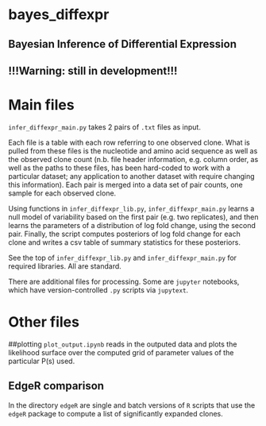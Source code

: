 # bayes_diffexpr
## Bayesian Inference of Differential Expression

## !!!Warning: still in development!!!

# Main files
`infer_diffexpr_main.py` takes 2 pairs of `.txt` files as input. 

Each file is a table with each row referring to one observed clone. What is pulled from these files is the nucleotide and amino acid sequence as well as the observed clone count (n.b. file header information, e.g. column order, as well as the paths to these files, has been hard-coded to work with a particular dataset; any application to another dataset with require changing this information). Each pair is merged into a data set of pair counts, one sample for each observed clone.

Using functions in `infer_diffexpr_lib.py`, `infer_diffexpr_main.py` learns a null model of variability based on the first pair (e.g. two replicates), and then learns the parameters of a distribution of log fold change, using the second pair. Finally, the script computes posteriors of log fold change for each clone and writes a csv table of summary statistics for these posteriors.  

See the top of `infer_diffexpr_lib.py` and `infer_diffexpr_main.py` for required libraries. All are standard.

There are additional files for processing. Some are `jupyter` notebooks, which have version-controlled `.py` scripts via `jupytext`.
# Other files
##plotting
`plot_output.ipynb` reads in the outputed data and plots the likelihood surface over the computed grid of parameter values of the particular P(s) used.
## EdgeR comparison
In the directory `edgeR` are single and batch versions of `R` scripts that use the `edgeR` package to compute a list of significantly expanded clones. 
